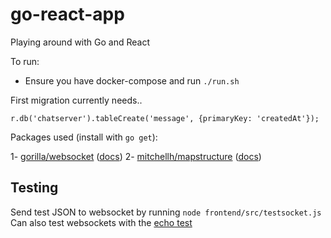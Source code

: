 # go-react-app
Playing around with Go and React

To run:
- Ensure you have docker-compose and run `./run.sh`

First migration currently needs..
```rethink
r.db('chatserver').tableCreate('message', {primaryKey: 'createdAt'});
```

Packages used (install with `go get`):

1- [gorilla/websocket](https://github.com/gorilla/websocket) ([docs](https://godoc.org/github.com/gorilla/websocket))
2- [mitchellh/mapstructure](https://github.com/mitchellh/mapstructure) ([docs](https://godoc.org/github.com/mitchellh/mapstructure))

Testing
--
Send test JSON to websocket by running `node frontend/src/testsocket.js` 
Can also test websockets with the [echo test](https://websocket.org/echo.html)
